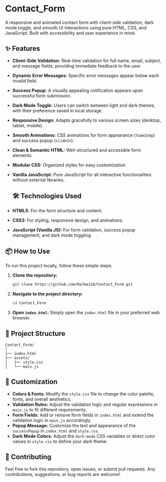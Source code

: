 # Contact_Form
 A responsive and animated contact form with client-side validation, dark mode toggle, and smooth UI interactions using pure HTML, CSS, and JavaScript. Built with accessibility and user experience in mind.
 
## ✨ Features

* **Client-Side Validation:** Real-time validation for full name, email, subject, and message fields, providing immediate feedback to the user.
* **Dynamic Error Messages:** Specific error messages appear below each invalid field.
* **Success Popup:** A visually appealing notification appears upon successful form submission.
* **Dark Mode Toggle:** Users can switch between light and dark themes, with their preference saved in local storage.
* **Responsive Design:** Adapts gracefully to various screen sizes (desktop, tablet, mobile).
* **Smooth Animations:** CSS animations for form appearance (`fadeInUp`) and success popup (`slideIn`).
* **Clean & Semantic HTML:** Well-structured and accessible form elements.
* **Modular CSS:** Organized styles for easy customization.
* **Vanilla JavaScript:** Pure JavaScript for all interactive functionalities without external libraries.

  ## 🛠️ Technologies Used

* **HTML5:** For the form structure and content.
* **CSS3:** For styling, responsive design, and animations.
* **JavaScript (Vanilla JS):** For form validation, success popup management, and dark mode toggling.

## 📦 How to Use

To run this project locally, follow these simple steps:

1.  **Clone the repository:**
    ```bash
    git clone https://github.com/Ra7ma116/Contact_Form.git
    ```

2.  **Navigate to the project directory:**
    ```bash
    cd Contact_Form 
    ```

3.  **Open `index.html`:**
    Simply open the `index.html` file in your preferred web browser.

## 📂 Project Structure
```
Contact_Form/
│
├── index.html
├── assets/
│   ├── style.css
│   └── main.js
```

## 🎨 Customization

* **Colors & Fonts:** Modify the `style.css` file to change the color palette, fonts, and overall aesthetics.
* **Validation Rules:** Adjust the validation logic and regular expressions in `main.js` to fit different requirements.
* **Form Fields:** Add or remove form fields in `index.html` and extend the validation logic in `main.js` accordingly.
* **Popup Message:** Customize the text and appearance of the `successPopup` in `index.html` and `style.css`.
* **Dark Mode Colors:** Adjust the `dark-mode` CSS variables or direct color values in `style.css` to define your dark theme.

## 🤝 Contributing

Feel free to fork this repository, open issues, or submit pull requests. Any contributions, suggestions, or bug reports are welcome!
